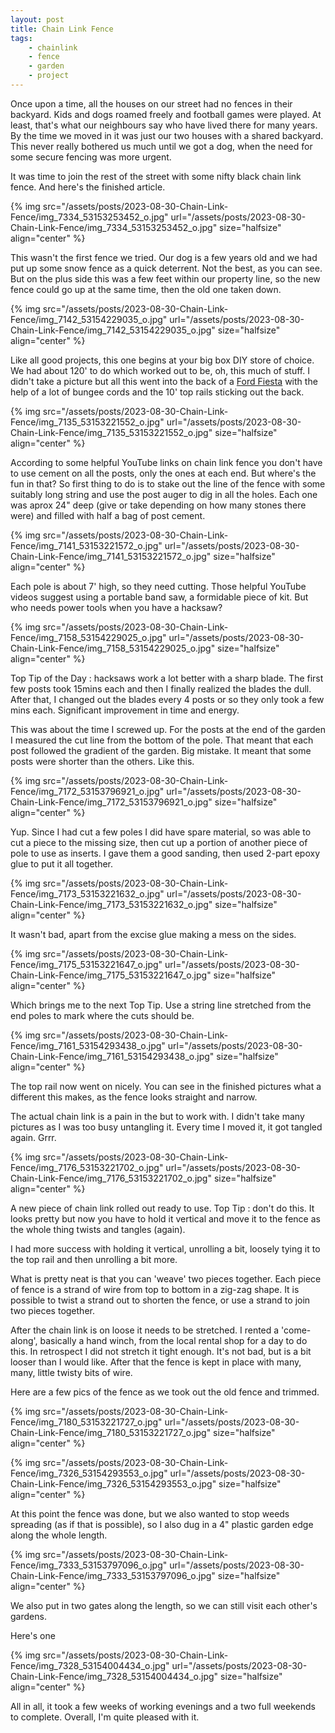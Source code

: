 ```yaml
---
layout: post
title: Chain Link Fence
tags:
    - chainlink
    - fence
    - garden
    - project
---
```



Once upon a time, all the houses on our street had no fences in their backyard.  Kids and dogs roamed freely and football games were played.  At least, that's what our neighbours say who have lived there for many years.  By the time we moved in it was just our two houses with a shared backyard. This never really bothered us much until we got a dog, when the need for some secure fencing was more urgent.




It was time to join the rest of the street with some nifty black chain link fence. And here's the finished article.




{% img src="/assets/posts/2023-08-30-Chain-Link-Fence/img_7334_53153253452_o.jpg" url="/assets/posts/2023-08-30-Chain-Link-Fence/img_7334_53153253452_o.jpg"  size="halfsize"  align="center" %}


This wasn't the first fence we tried.  Our dog is a few years old and we had put up some snow fence as a quick deterrent.  Not the best, as you can see. But on the plus side this was a few feet within our property line, so the new fence could go up at the same time, then the old one taken down. 




{% img src="/assets/posts/2023-08-30-Chain-Link-Fence/img_7142_53154229035_o.jpg" url="/assets/posts/2023-08-30-Chain-Link-Fence/img_7142_53154229035_o.jpg"  size="halfsize"  align="center" %}


Like all good projects, this one begins at your big box DIY store of choice.  We had about 120' to do which worked out to be, oh, this much of stuff. I didn't take a picture but all this went into the back of a [Ford Fiesta](https://en.wikipedia.org/wiki/Ford_Fiesta) with the help of a lot of bungee cords and the 10' top rails sticking out the back.




{% img src="/assets/posts/2023-08-30-Chain-Link-Fence/img_7135_53153221552_o.jpg" url="/assets/posts/2023-08-30-Chain-Link-Fence/img_7135_53153221552_o.jpg"  size="halfsize"  align="center" %}


According to some helpful YouTube links on chain link fence you don't have to use cement on all the posts, only the ones at each end.  But where's the fun in that? So first thing to do is to stake out the line of the fence with some suitably long string and use the post auger to dig in all the holes. Each one was aprox 24" deep (give or take depending on how many stones there were) and filled with half a bag of post cement. 




{% img src="/assets/posts/2023-08-30-Chain-Link-Fence/img_7141_53153221572_o.jpg" url="/assets/posts/2023-08-30-Chain-Link-Fence/img_7141_53153221572_o.jpg"  size="halfsize"  align="center" %}


Each pole is about 7' high, so they need cutting.  Those helpful YouTube videos suggest using a portable band saw, a formidable piece of kit. But who needs power tools when you have a hacksaw?




{% img src="/assets/posts/2023-08-30-Chain-Link-Fence/img_7158_53154229025_o.jpg" url="/assets/posts/2023-08-30-Chain-Link-Fence/img_7158_53154229025_o.jpg"  size="halfsize"  align="center" %}


Top Tip of the Day : hacksaws work a lot better with a sharp blade. The first few posts took 15mins each and then I finally realized the blades the dull.  After that, I changed out the blades every 4 posts or so they only took a few mins each.  Significant improvement in time and energy.




This was about the time I screwed up.  For the posts at the end of the garden I measured the cut line from the bottom of the pole.  That meant that each post followed the gradient of the garden.  Big mistake. It meant that some posts were shorter than the others.  Like this.




{% img src="/assets/posts/2023-08-30-Chain-Link-Fence/img_7172_53153796921_o.jpg" url="/assets/posts/2023-08-30-Chain-Link-Fence/img_7172_53153796921_o.jpg"  size="halfsize"  align="center" %}


Yup. Since I had cut a few poles I did have spare material, so was able to cut a piece to the missing size, then cut up a portion of another piece of pole to use as inserts.  I gave them a good sanding, then used 2-part epoxy glue to put it all together.




{% img src="/assets/posts/2023-08-30-Chain-Link-Fence/img_7173_53153221632_o.jpg" url="/assets/posts/2023-08-30-Chain-Link-Fence/img_7173_53153221632_o.jpg"  size="halfsize"  align="center" %}


It wasn't bad, apart from the excise glue making a mess on the sides.




{% img src="/assets/posts/2023-08-30-Chain-Link-Fence/img_7175_53153221647_o.jpg" url="/assets/posts/2023-08-30-Chain-Link-Fence/img_7175_53153221647_o.jpg"  size="halfsize"  align="center" %}


Which brings me to the next Top Tip.  Use a string line stretched from the end poles to mark where the cuts should be.




{% img src="/assets/posts/2023-08-30-Chain-Link-Fence/img_7161_53154293438_o.jpg" url="/assets/posts/2023-08-30-Chain-Link-Fence/img_7161_53154293438_o.jpg"  size="halfsize"  align="center" %}


The top rail now went on nicely. You can see in the finished pictures what a different this makes, as the fence looks straight and narrow.




The actual chain link is a pain in the but to work with. I didn't take many pictures as I was too busy untangling it.  Every time I moved it, it got tangled again.  Grrr.




{% img src="/assets/posts/2023-08-30-Chain-Link-Fence/img_7176_53153221702_o.jpg" url="/assets/posts/2023-08-30-Chain-Link-Fence/img_7176_53153221702_o.jpg"  size="halfsize"  align="center" %}


A new piece of chain link rolled out ready to use.  Top Tip : don't do this. It looks pretty but now you have to hold it vertical and move it to the fence as the whole thing twists and tangles (again).




I had more success with holding it vertical, unrolling a bit, loosely tying it to the top rail and then unrolling a bit more.




What is pretty neat is that you can 'weave' two pieces together. Each piece of fence is a strand of wire from top to bottom in a zig-zag shape.  It is possible to twist a strand out to shorten the fence, or use a strand to join two pieces together.




After the chain link is on loose it needs to be stretched. I rented a 'come-along', basically a hand winch, from the local rental shop for a day to do this.  In retrospect I did not stretch it tight enough.  It's not bad, but is a bit looser than I would like.  After that the fence is kept in place with many, many, little twisty bits of wire.




Here are a few pics of the fence as we took out the old fence and trimmed.




{% img src="/assets/posts/2023-08-30-Chain-Link-Fence/img_7180_53153221727_o.jpg" url="/assets/posts/2023-08-30-Chain-Link-Fence/img_7180_53153221727_o.jpg"  size="halfsize"  align="center" %}


{% img src="/assets/posts/2023-08-30-Chain-Link-Fence/img_7326_53154293553_o.jpg" url="/assets/posts/2023-08-30-Chain-Link-Fence/img_7326_53154293553_o.jpg"  size="halfsize"  align="center" %}


At this point the fence was done, but we also wanted to stop weeds spreading (as if that is possible), so I also dug in a 4" plastic garden edge along the whole length.




{% img src="/assets/posts/2023-08-30-Chain-Link-Fence/img_7333_53153797096_o.jpg" url="/assets/posts/2023-08-30-Chain-Link-Fence/img_7333_53153797096_o.jpg"  size="halfsize"  align="center" %}


We also put in two gates along the length, so we can still visit each other's gardens.




Here's one




{% img src="/assets/posts/2023-08-30-Chain-Link-Fence/img_7328_53154004434_o.jpg" url="/assets/posts/2023-08-30-Chain-Link-Fence/img_7328_53154004434_o.jpg"  size="halfsize"  align="center" %}


All in all, it took a few weeks of working evenings and a two full weekends to complete.  Overall, I'm quite pleased with it. 


